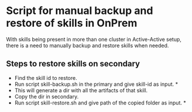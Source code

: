 # Script for manual backup and restore of skills in OnPrem

With skills being present in more than one cluster in Active-Active setup, there is a need to manually backup and 
restore skills when needed.

## Steps to restore skills on secondary

* Find the skill id to restore. <skill-id>
* Run script skill-backup.sh in the primary and give skill-id as input.
  * 
* This will generate a dir with all the artifacts of that skill.
* Copy the dir in secondary.
* Run script skill-restore.sh and give path of the copied folder as input.
  * 

